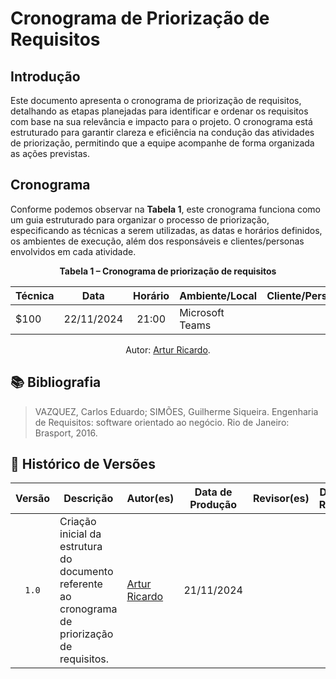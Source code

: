 # Cronograma de Priorização de Requisitos



## Introdução

Este documento apresenta o cronograma de priorização de requisitos, detalhando as etapas planejadas para identificar e ordenar os requisitos com base na sua relevância e impacto para o projeto. O cronograma está estruturado para garantir clareza e eficiência na condução das atividades de priorização, permitindo que a equipe acompanhe de forma organizada as ações previstas.



## Cronograma

Conforme podemos observar na **Tabela 1**, este cronograma funciona como um guia estruturado para organizar o processo de priorização, especificando as técnicas a serem utilizadas, as datas e horários definidos, os ambientes de execução, além dos responsáveis e clientes/personas envolvidos em cada atividade.

<div align="center">
    <p><strong>Tabela 1 – Cronograma de priorização de requisitos</strong></p>
</div>

<center>

| Técnica | Data | Horário | Ambiente/Local | Cliente/Persona | Responsável(eis) | 
| ------- | :--: | :-----: | ----- | --------------- | ------------- |
| $100 | 22/11/2024 | 21:00 | Microsoft Teams | | [Artur Ricardo](https://github.com/algorithmorphic) |

</center>

<div align="center">
    <p>Autor: <a href="https://github.com/algorithmorphic">Artur Ricardo</a>.</p>
</div>



## 📚 Bibliografia

> VAZQUEZ, Carlos Eduardo; SIMÕES, Guilherme Siqueira. Engenharia de Requisitos: software orientado ao negócio. Rio de Janeiro: Brasport, 2016.




## 📑 Histórico de Versões

| Versão | Descrição | Autor(es) | Data de Produção | Revisor(es) | Data de Revisão | 
| :----: | --------- | --------- | :--------------: | ----------- | :-------------: |
| `1.0`  | Criação inicial da estrutura do documento referente ao cronograma de priorização de requisitos. | [Artur Ricardo](https://github.com/algorithmorphic) | 21/11/2024 |  |  |